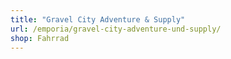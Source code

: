 ```yaml
---
title: "Gravel City Adventure & Supply"
url: /emporia/gravel-city-adventure-und-supply/
shop: Fahrrad
---
```

